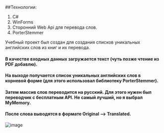 ##Технологии:
1. C#
2. WinForms
3. Сторонний Web Api для перевода слов.
4. PorterStemmer

Учебный проект был создан для создания списков уникальных английских слов из книг и их перевода. 
#### В качестве входных данных загружается текст (чуть позже чтение из PDF добавлю).
#### На выходе получается список уникальных английских слов в корневой форме (для этого использовал библиотеку PorterStemmer).
#### Затем массив слов переводится на русский. Для этого нужен был переводчик с бесплатным API. Не самый лучший, но я выбрал MyMemory.
#### После слова выводятся в формате Original --> Translated.
![image](https://github.com/user-attachments/assets/37554c22-f09a-4b79-af8b-bd0b09dfde2b)
